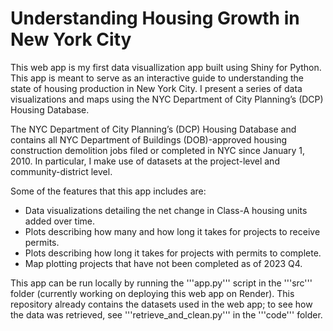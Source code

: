 # Understanding Housing Growth in New York City
This web app is my first data visuallization app built using Shiny for Python. This app is meant to serve as an interactive guide to understanding the state of housing production in New York City. I present a series of data visualizations and maps using the NYC Department of City Planning’s (DCP) Housing Database. 

The NYC Department of City Planning’s (DCP) Housing Database and contains all NYC Department of Buildings (DOB)-approved housing construction demolition jobs filed or completed in NYC since January 1, 2010. In particular, I make use of datasets at the project-level and community-district level.

Some of the features that this app includes are:
- Data visualizations detailing the net change in Class-A housing units added over time.
- Plots describing how many and how long it takes for projects to receive permits.
- Plots describing how long it takes for projects with permits to complete.
- Map plotting projects that have not been completed as of 2023 Q4.

This app can be run locally by running the '''app.py''' script in the '''src''' folder (currently working on deploying this web app on Render). This repository already contains the datasets used in the web app; to see how the data was retrieved, see '''retrieve_and_clean.py''' in the '''code''' folder.
